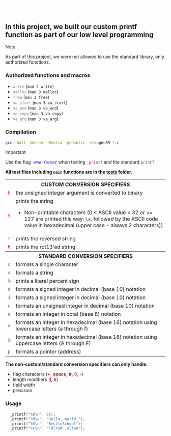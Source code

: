 <h1 style="text-align: center; color: white"> 0x11. C - Printf</h1>

## In this project, we built our custom printf function as part of our low level programming

> [!NOTE]
> As part of this project, we were not allowed to use the standard library, only authorized functions.

### Authorized functions and macros

- <code style="color: grey;">write</code> (`man 2 write`)
- <code><span style="color: grey;">malloc</span></code> (`man 3 malloc`)
- <code><span style="color: grey;">free</span></code> (`man 3 free`)
- <code><span style="color: grey;">va_start</span></code> (`man 3 va_start`)
- <code><span style="color: grey;">va_end</span></code> (`man 3 va_end`)
- <code><span style="color: grey;">va_copy</span></code> (`man 3 va_copy`)
- <code><span style="color: grey;">va_arg</span></code> (`man 3 va_arg`)

### Compilation

```bash
gcc -Wall -Werror -Wextra -pedantic -std=gnu89 *.c
```

> [!IMPORTANT]
> Use the flag <code><span style="color: blue;"><i>-Wno-format</i></span></code> when testing <code><span style="color: red;">_printf</span></code> and the standard <code><span style="color: green;">printf</span></code>

**All test files including `main` functions are in the [tests](tests/) folder.**

<table>
  <tr>
    <th colspan="2" style="text-align:center;">CUSTOM CONVERSION SPECIFIERS</th>
  </tr>
  <tr>
    <td style="text-align:center;"><code><span style="color: red;">b</span></code></td>
    <td>the unsigned integer argument is converted to binary</td>
  </tr>
  <tr>
    <td style="text-align:center;"><code><span style="color: red;">S</span></code></td>
    <td>prints the string<br><ul><li>Non-printable characters (0 < ASCII value < 32 or >= 127 are printed this way: <code>\x</code>, followed by the ASCII code value in hexadecimal (upper case - always 2 characters))</li></ul></td>
  </tr>
  <tr>
    <td style="text-align:center;"><code><span style="color: red;">r</span></code></td>
    <td>prints the reversed string</td>
  </tr>
  <tr>
    <td style="text-align:center;"><code><span style="color: red;">R</span></code></td>
    <td>prints the rot13'ed string</td>
  </tr>
  <tr>
    <th colspan="2" style="text-align:center;">STANDARD CONVERSION SPECIFIERS</th>
  </tr>
  <tr>
    <td style="text-align:center;"><code><span style="color: green;">c</span></code></td>
    <td>formats a single character</td>
  </tr>
  <tr>
    <td style="text-align:center;"><code><span style="color: green;">s</span></code></td>
    <td>formats a string</td>
  </tr>
  <tr>
    <td style="text-align:center;"><code><span style="color: green;">%</span></code></td>
    <td>prints a literal percent sign</td>
  </tr>
  <tr>
    <td style="text-align:center;"><code><span style="color: green;">d</span></code></td>
    <td>formats a signed integer in decimal (base 10) notation</td>
  </tr>
  <tr>
    <td style="text-align:center;"><code><span style="color: green;">i</span></code></td>
    <td>formats a signed integer in decimal (base 10) notation</td>
  </tr>
  <tr>
    <td style="text-align:center;"><code><span style="color: green;">u</span></td>
    <td>formats an unsigned integer in decimal (base 10) notation</td>
  </tr>
  <tr>
    <td style="text-align:center;"><code><span style="color: green;">o</span></td>
    <td>formats an integer in octal (base 8) notation</td>
  </tr>
  <tr>
    <td style="text-align:center;"><code><span style="color: green;">x</span></td>
    <td>formats an integer in hexadecimal (base 16) notation using lowercase letters (a through f)</td>
  </tr>
  <tr>
    <td style="text-align:center;"><code><span style="color: green;">X</span></td>
    <td>formats an integer in hexadecimal (base 16) notation using uppercase letters (A through F)</td>
  </tr>
  <tr>
    <td style="text-align:center;"><code><span style="color: green;">p</span></td>
    <td>formats a pointer (address)</td>
  </tr>
</table>

**The non-custom/standard conversion specifiers can only handle:**

- flag characters (<span style="color: brown;"><strong>+</strong></span>, <span style="color: brown;"><strong>space</strong></span>, <span style="color: brown;"><strong>#</strong></span>, <span style="color: brown;">0</strong></span>, <span style="color: brown;"><strong>-</strong></span>)
- length modifiers (<span style="color: brown;"><strong>l</strong></span>, <span style="color: brown;"><strong>h</strong></span>)
- field width
- precision

### Usage

```c
  _printf("%b\n", 98);
  _printf("%R\n", "Hello, World!");
  _printf("%S\n", "Best\nSchool");
  _printf("%r\n", "!dlroW ,olleH");
```
